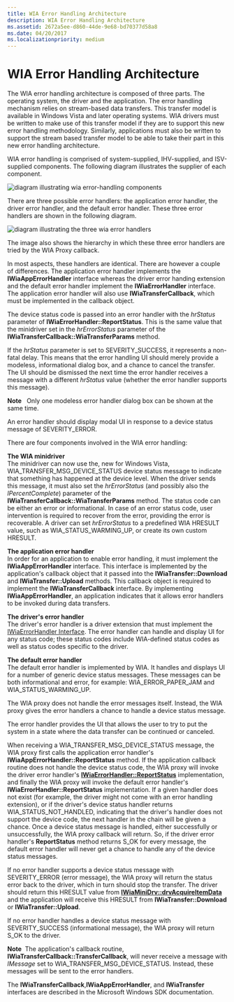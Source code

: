 ```yaml
---
title: WIA Error Handling Architecture
description: WIA Error Handling Architecture
ms.assetid: 2672a5ee-d860-44de-9e68-bd70377d58a8
ms.date: 04/20/2017
ms.localizationpriority: medium
---
```


# WIA Error Handling Architecture


The WIA error handling architecture is composed of three parts. The operating system, the driver and the application. The error handling mechanism relies on stream-based data transfers. This transfer model is available in Windows Vista and later operating systems. WIA drivers must be written to make use of this transfer model if they are to support this new error handling methodology. Similarly, applications must also be written to support the stream based transfer model to be able to take their part in this new error handling architecture.

WIA error handling is comprised of system-supplied, IHV-supplied, and ISV-supplied components. The following diagram illustrates the supplier of each component.

![diagram illustrating wia error-handling components](images/wia-error-wv.png)

There are three possible error handlers: the application error handler, the driver error handler, and the default error handler. These three error handlers are shown in the following diagram.

![diagram illustrating the three wia error handlers](images/wia-errorhandlers.png)

The image also shows the hierarchy in which these three error handlers are tried by the WIA Proxy callback.

In most aspects, these handlers are identical. There are however a couple of differences. The application error handler implements the **IWiaAppErrorHandler** interface whereas the driver error handing extension and the default error handler implement the **IWiaErrorHandler** interface. The application error handler will also use **IWiaTransferCallback**, which must be implemented in the callback object.

The device status code is passed into an error handler with the *hrStatus* parameter of **IWiaErrorHandler::ReportStatus**. This is the same value that the minidriver set in the *hrErrorStatus* parameter of the **IWiaTransferCallback::WiaTransferParams** method.

If the *hrStatus* parameter is set to SEVERITY\_SUCCESS, it represents a non-fatal delay. This means that the error handling UI should merely provide a modeless, informational dialog box, and a chance to cancel the transfer. The UI should be dismissed the next time the error handler receives a message with a different *hrStatus* value (whether the error handler supports this message).

**Note**   Only one modeless error handler dialog box can be shown at the same time.

 

An error handler should display modal UI in response to a device status message of SEVERITY\_ERROR.

There are four components involved in the WIA error handling:

<a href="" id="the-wia-minidriver"></a>**The WIA minidriver**  
The minidriver can now use the, new for Windows Vista, WIA\_TRANSFER\_MSG\_DEVICE\_STATUS device status message to indicate that something has happened at the device level. When the driver sends this message, it must also set the *hrErrorStatus* (and possibly also the *lPercentComplete*) parameter of the **IWiaTransferCallback::WiaTransferParams** method. The status code can be either an error or informational. In case of an error status code, user intervention is required to recover from the error, providing the error is recoverable. A driver can set *hrErrorStatus* to a predefined WIA HRESULT value, such as WIA\_STATUS\_WARMING\_UP, or create its own custom HRESULT.

<a href="" id="the-application-error-handler"></a>**The application error handler**  
In order for an application to enable error handling, it must implement the **IWiaAppErrorHandler** interface. This interface is implemented by the application's callback object that it passed into the **IWiaTransfer::Download** and **IWiaTransfer::Upload** methods. This callback object is required to implement the **IWiaTransferCallback** interface. By implementing **IWiaAppErrorHandler**, an application indicates that it allows error handlers to be invoked during data transfers.

<a href="" id="the-driver-s-error-handler"></a>**The driver's error handler**  
The driver's error handler is a driver extension that must implement the [IWiaErrorHandler Interface](https://msdn.microsoft.com/library/windows/hardware/ff543907). The error handler can handle and display UI for any status code; these status codes include WIA-defined status codes as well as status codes specific to the driver.

<a href="" id="the-default-error-handler"></a>**The default error handler**  
The default error handler is implemented by WIA. It handles and displays UI for a number of generic device status messages. These messages can be both informational and error, for example: WIA\_ERROR\_PAPER\_JAM and WIA\_STATUS\_WARMING\_UP.

The WIA proxy does not handle the error messages itself. Instead, the WIA proxy gives the error handlers a chance to handle a device status message.

The error handler provides the UI that allows the user to try to put the system in a state where the data transfer can be continued or canceled.

When receiving a WIA\_TRANSFER\_MSG\_DEVICE\_STATUS message, the WIA proxy first calls the application error handler's **IWiaAppErrorHandler::ReportStatus** method. If the application callback routine does not handle the device status code, the WIA proxy will invoke the driver error handler's [**IWiaErrorHandler::ReportStatus**](https://msdn.microsoft.com/library/windows/hardware/ff543909) implementation, and finally the WIA proxy will invoke the default error handler's **IWiaErrorHandler::ReportStatus** implementation. If a given handler does not exist (for example, the driver might not come with an error handling extension), or if the driver's device status handler returns WIA\_STATUS\_NOT\_HANDLED, indicating that the driver's handler does not support the device code, the next handler in the chain will be given a chance. Once a device status message is handled, either successfully or unsuccessfully, the WIA proxy callback will return. So, if the driver error handler's **ReportStatus** method returns S\_OK for every message, the default error handler will never get a chance to handle any of the device status messages.

If no error handler supports a device status message with SEVERITY\_ERROR (error message), the WIA proxy will return the status error back to the driver, which in turn should stop the transfer. The driver should return this HRESULT value from [**IWiaMiniDrv::drvAcquireItemData**](https://msdn.microsoft.com/library/windows/hardware/ff543956) and the application will receive this HRESULT from **IWiaTransfer::Download** or **IWiaTransfer::Upload**.

If no error handler handles a device status message with SEVERITY\_SUCCESS (informational message), the WIA proxy will return S\_OK to the driver.

**Note**  The application's callback routine, **IWiaTransferCallback::TransferCallback**, will never receive a message with *lMessage* set to WIA\_TRANSFER\_MSG\_DEVICE\_STATUS. Instead, these messages will be sent to the error handlers.

 

The **IWiaTransferCallback**,**IWiaAppErrorHandler**, and **IWiaTransfer** interfaces are described in the Microsoft Windows SDK documentation.

 

 




